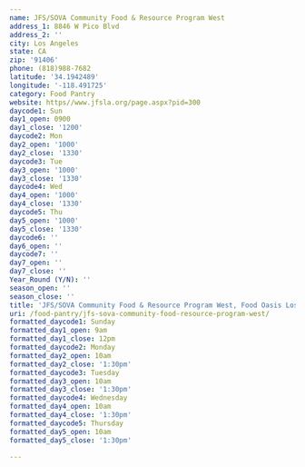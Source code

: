 ```yaml
---
name: JFS/SOVA Community Food & Resource Program West
address_1: 8846 W Pico Blvd
address_2: ''
city: Los Angeles
state: CA
zip: '91406'
phone: (818)988-7682
latitude: '34.1942489'
longitude: '-118.491725'
category: Food Pantry
website: https//www.jfsla.org/page.aspx?pid=300
daycode1: Sun
day1_open: 0900
day1_close: '1200'
daycode2: Mon
day2_open: '1000'
day2_close: '1330'
daycode3: Tue
day3_open: '1000'
day3_close: '1330'
daycode4: Wed
day4_open: '1000'
day4_close: '1330'
daycode5: Thu
day5_open: '1000'
day5_close: '1330'
daycode6: ''
day6_open: ''
daycode7: ''
day7_open: ''
day7_close: ''
Year_Round (Y/N): ''
season_open: ''
season_close: ''
title: 'JFS/SOVA Community Food & Resource Program West, Food Oasis Los Angeles'
uri: /food-pantry/jfs-sova-community-food-resource-program-west/
formatted_daycode1: Sunday
formatted_day1_open: 9am
formatted_day1_close: 12pm
formatted_daycode2: Monday
formatted_day2_open: 10am
formatted_day2_close: '1:30pm'
formatted_daycode3: Tuesday
formatted_day3_open: 10am
formatted_day3_close: '1:30pm'
formatted_daycode4: Wednesday
formatted_day4_open: 10am
formatted_day4_close: '1:30pm'
formatted_daycode5: Thursday
formatted_day5_open: 10am
formatted_day5_close: '1:30pm'

---
```

